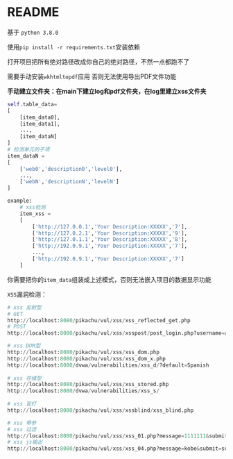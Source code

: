 # README

基于 `python 3.8.0`

使用`pip install -r requirements.txt`安装依赖

打开项目把所有绝对路径改成你自己的绝对路径，不然一点都跑不了

需要手动安装`wkhtmltopdf`应用 否则无法使用导出PDF文件功能

**手动建立文件夹：在main下建立log和pdf文件夹，在log里建立xss文件夹**

```python
self.table_data=
[
    [item_data0],
    [item_data1],
    ...,
    [item_dataN]
]
# 检测单元的子项
item_dataN =
[
    ['web0','description0','level0'],
    ...,
    ['webN','descriptionN','levelN']
]

example:
    # xss检测
    item_xss =
    [
        ['http://127.0.0.1','Your Description:XXXXX','7'],
        ['http://127.0.2.1','Your Description:XXXXX','9'],
        ['http://127.0.1.1','Your Description:XXXXX','8'],
        ['http://192.0.9.1','Your Description:XXXXX','7'],
        ...,
        ['http://192.0.9.1','Your Description:XXXXX','7']
    ]
```

你需要把你的`item_data`组装成上述模式，否则无法嵌入项目的数据显示功能



`XSS`漏洞检测：

```python
# xss 反射型
# GET
http://localhost:8080/pikachu/vul/xss/xss_reflected_get.php
# POST
http://localhost:8080/pikachu/vul/xss/xsspost/post_login.php?username=admin&password=123456&submit=submit

# xss DOM型
http://localhost:8080/pikachu/vul/xss/xss_dom.php
http://localhost:8080/pikachu/vul/xss/xss_dom_x.php
http://localhost:8080/dvwa/vulnerabilities/xss_d/?default=Spanish
        
# xss 存储型
http://localhost:8080/pikachu/vul/xss/xss_stored.php
http://localhost:8080/dvwa/vulnerabilities/xss_s/
        
# xss 盲打
http://localhost:8080/pikachu/vul/xss/xssblind/xss_blind.php

# xss 带参
# xss 过滤
http://localhost:8080/pikachu/vul/xss/xss_01.php?message=1111111&submit=submit
# xss js输出
http://localhost:8080/pikachu/vul/xss/xss_04.php?message=kobe&submit=submit
```

